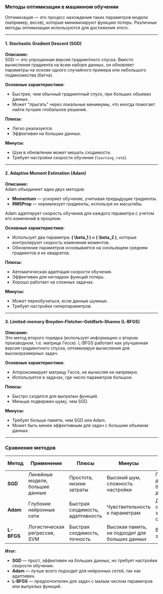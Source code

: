 ### **Методы оптимизации в машинном обучении**

Оптимизация — это процесс нахождения таких параметров модели (например, весов), которые минимизируют функцию потерь. Различные методы оптимизации используются для достижения этого.

---

#### **1. Stochastic Gradient Descent (SGD)**

**Описание:**  
SGD — это упрощенная версия градиентного спуска. Вместо вычисления градиента на всем наборе данных, он обновляет параметры на основе одного случайного примера или небольшого подмножества (батча).  

**Основные характеристики:**  
- Быстрее, чем обычный градиентный спуск, при больших объемах данных.  
- Может "прыгать" через локальные минимумы, что иногда помогает найти лучшее глобальное решение.  

**Плюсы:**  
- Легко реализуется.  
- Эффективен на больших данных.  

**Минусы:**  
- Шум в обновлении может мешать сходимости.  
- Требует настройки скорости обучения (`learning_rate`).

---

#### **2. Adaptive Moment Estimation (Adam)**

**Описание:**  
Adam объединяет идеи двух методов:  
- **Momentum** — ускоряет обучение, учитывая предыдущие градиенты.  
- **RMSProp** — нормализует градиенты, используя их масштабы.  

Adam адаптирует скорость обучения для каждого параметра с учетом его изменений в прошлом.  

**Основные характеристики:**  
- Использует два параметра: **\( \beta_1 \)** и **\( \beta_2 \)**, которые контролируют скорость изменения моментов.  
- Обновление параметров основывается на скользящем среднем градиентов и их квадратов.

**Плюсы:**  
- Автоматическая адаптация скорости обучения.  
- Эффективен для негладких функций потерь.  
- Хорошо работает на сложных задачах.  

**Минусы:**  
- Может переобучиться, если данные шумные.  
- Требует настройки гиперпараметров.

---

#### **3. Limited-memory Broyden–Fletcher–Goldfarb–Shanno (L-BFGS)**

**Описание:**  
Это метод второго порядка (использует информацию о втором производном, т.е. матрице Гессе). L-BFGS работает как улучшенная версия градиентного спуска, оптимизируя вычисления для высокоразмерных задач.  

**Основные характеристики:**  
- Аппроксимирует матрицу Гессе, не вычисляя ее напрямую.  
- Используется в задачах, где число параметров большое.  

**Плюсы:**  
- Быстро сходится для выпуклых функций.  
- Меньше подвержен шуму, чем SGD.  

**Минусы:**  
- Требует больше памяти, чем SGD или Adam.  
- Может быть менее эффективным для задач с большим объемом данных.

---

### **Сравнение методов**

| **Метод**      | **Применение**                 | **Плюсы**                     | **Минусы**                     | **Тип данных**            |
|-----------------|--------------------------------|--------------------------------|---------------------------------|---------------------------|
| **SGD**         | Линейные модели, большие данные| Простота, низкие затраты       | Высокий шум, сложность настройки| Подходит для больших данных |
| **Adam**        | Глубокие нейронные сети        | Быстрая сходимость, адаптивность| Чувствительность к параметрам  | Для сложных задач и сетей |
| **L-BFGS**      | Логистическая регрессия, SVM   | Быстрая сходимость, точность   | Высокая память, не подходит для больших данных| Выпуклые задачи |

**Итог:**  
- **SGD** — прост, эффективен на больших данных, но требует настройки скорости обучения.  
- **Adam** — лучше всего подходит для нейронных сетей, так как адаптивен.  
- **L-BFGS** — предпочтителен для задач с малым числом параметров или выпуклых функций.

